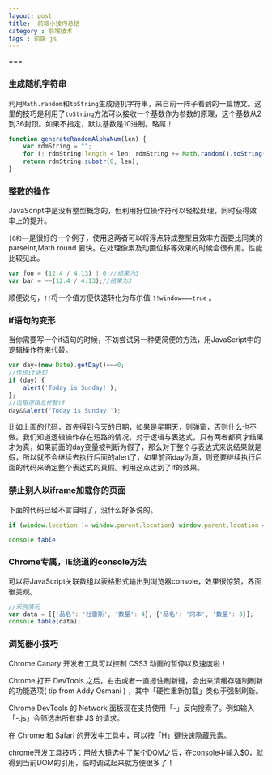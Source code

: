 ```yaml
---
layout: post
title:  前端小技巧总结
category : 前端技术
tags : 前端 js
---
```

===


### 生成随机字符串

利用`Math.random`和`toString`生成随机字符串，来自前一阵子看到的一篇博文。这里的技巧是利用了`toString`方法可以接收一个基数作为参数的原理，这个基数从2到36封顶。如果不指定，默认基数是10进制。略屌！    


```javascript
function generateRandomAlphaNum(len) {
    var rdmString = "";
    for (; rdmString.length < len; rdmString += Math.random().toString(36).substr(2));
    return rdmString.substr(0, len);
}
```

### 整数的操作

JavaScript中是没有整型概念的，但利用好位操作符可以轻松处理，同时获得效率上的提升。

`|0和~~`是很好的一个例子，使用这两者可以将浮点转成整型且效率方面要比同类的parseInt,Math.round 要快。在处理像素及动画位移等效果的时候会很有用。性能比较见此。

```javascript
var foo = (12.4 / 4.13) | 0;//结果为3
var bar = ~~(12.4 / 4.13);//结果为3
```

 顺便说句，`!!`将一个值方便快速转化为布尔值 `!!window===true` 。





### If语句的变形

当你需要写一个if语句的时候，不妨尝试另一种更简便的方法，用JavaScript中的逻辑操作符来代替。

```javascript
var day=(new Date).getDay()===0;
//传统if语句
if (day) {
	alert('Today is Sunday!');
};
//运用逻辑与代替if
day&&alert('Today is Sunday!');
```

比如上面的代码，首先得到今天的日期，如果是星期天，则弹窗，否则什么也不做。我们知道逻辑操作存在短路的情况，对于逻辑与表达式，只有两者都真才结果才为真，如果前面的day变量被判断为假了，那么对于整个与表达式来说结果就是假，所以就不会继续去执行后面的alert了，如果前面day为真，则还要继续执行后面的代码来确定整个表达式的真假。利用这点达到了if的效果。



### 禁止别人以iframe加载你的页面

下面的代码已经不言自明了，没什么好多说的。

```javascript
if (window.location != window.parent.location) window.parent.location = window.location;

console.table
```

### Chrome专属，IE绕道的console方法

可以将JavaScript关联数组以表格形式输出到浏览器console，效果很惊赞，界面很美观。

```javascript
//采购情况
var data = [{'品名': '杜雷斯', '数量': 4}, {'品名': '冈本', '数量': 3}];
console.table(data);
```

### 浏览器小技巧

Chrome Canary 开发者工具可以控制 CSS3 动画的暂停以及速度啦！

Chrome 打开 DevTools 之后，右击或者一直摁住刷新键，会出来清缓存强制刷新的功能选项( tip from Addy Osmani ) ，其中「硬性重新加载」类似于强制刷新。

 Chrome DevTools 的 Network 面板现在支持使用「-」反向搜索了。例如输入「-.js」会筛选出所有非 JS 的请求。
 
在 Chrome 和 Safari 的开发中工具中，可以按「H」键快速隐藏元素。

chrome开发工具技巧：用放大镜选中了某个DOM之后，在console中输入$0，就得到当前DOM的引用，临时调试起来就方便很多了！
